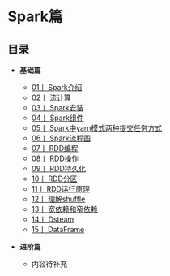 # Spark篇

## 目录
   
-  **基础篇**
    - [01丨 Spark介绍 ](./Spark介绍.md)
    - [02丨 流计算 ](./流计算.md)
    - [03丨 Spark安装 ](./spark安装.md)
    - [04丨 Spark组件 ](./Spark组件.md)
    - [05丨 Spark中yarn模式两种提交任务方式 ](./Spark中yarn模式两种提交任务方式.md)
    - [06丨 Spark流程图 ](./Spark运行基本流程图.md)
    - [07丨 RDD编程 ](./RDD编程.md)
    - [08丨 RDD操作 ](./RDD操作.md)
    - [09丨 RDD持久化 ](./RDD持久化.md)
    - [10丨 RDD分区 ](./RDD分区.md)
    - [11丨 RDD运行原理 ](./RDD运行原理.md)
    - [12丨 理解shuffle ](./理解shuffle.md)
    - [13丨 宽依赖和窄依赖 ](./宽依赖和窄依赖.md)
    - [14丨 Dsteam ](./Spark-Dsteam.md)
    - [15丨 DataFrame ](./Spark-DataFrame.md)
   
    



-  **进阶篇**
   - 内容待补充